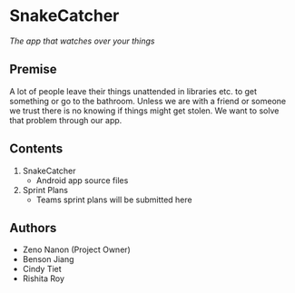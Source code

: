 # SnakeCatcher
*The app that watches over your things*

## Premise
A lot of people leave their things unattended in libraries etc. to get something or go to the bathroom. Unless we are with a friend or someone we trust there is no knowing if things might get stolen. We want to solve that problem through our app.

## Contents
1. SnakeCatcher
	- Android app source files
2. Sprint Plans
	- Teams sprint plans will be submitted here

## Authors
- Zeno Nanon (Project Owner)
- Benson Jiang
- Cindy Tiet
- Rishita Roy 
